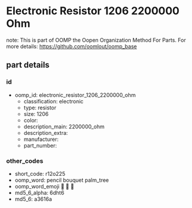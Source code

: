 # Electronic Resistor 1206 2200000 Ohm  

note: This is part of OOMP the Oopen Organization Method For Parts. For more details: https://github.com/oomlout/oomp_base

##  part details





### id
* oomp_id: electronic_resistor_1206_2200000_ohm
  * classification: electronic
  * type: resistor
  * size: 1206
  * color: 
  * description_main: 2200000_ohm
  * description_extra: 
  * manufacturer: 
  * part_number: 

### other_codes
* short_code: r12o225
* oomp_word: pencil bouquet palm_tree
* oomp_word_emoji :pencil: :bouquet: :palm_tree:
* md5_6_alpha: 6dht6
* md5_6: a3616a